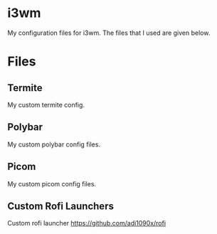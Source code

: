 # i3wm



My configuration files for i3wm.
The files that I used are given below.

# Files

## Termite
My custom termite config.

## Polybar
My custom polybar config files.

## Picom
My custom picom config files.

## Custom Rofi Launchers
Custom rofi launcher https://github.com/adi1090x/rofi
